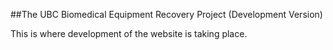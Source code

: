 ##The UBC Biomedical Equipment Recovery Project (Development Version)

This is where development of the website is taking place.
